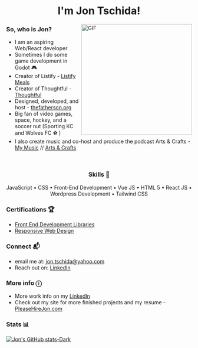<h1 align="center">I'm Jon Tschida!</h1>

 <img align="right" alt="GIF" width="300px" src="https://i.pinimg.com/originals/e4/26/70/e426702edf874b181aced1e2fa5c6cde.gif" />

### So, who is Jon?
- I am an aspiring Web/React developer
- Sometimes I do some game development in Godot 🎮
- Creator of Listify - [Listify Meals](https://listify-meals.com/)
- Creator of Thoughtful - [Thoughtful](https://thoughtful.cc/)
- Designed, developed, and host - [thefatherson.org](https://thefatherson.org)
- Big fan of video games, space, hockey, and a soccer nut (Sporting KC and Wolves FC ⚽️ )
- I also create music and co-host and produce the podcast Arts & Crafts - [My Music](https://open.spotify.com/artist/6yQD874vpjjDstL099LvWz?si=VT_PDM_NQZCrbjYycmFWnQ) // [Arts & Crafts](https://open.spotify.com/show/5GXgMXs3p95Wj02C6JMzBY?si=W2qZS8nvRde0JBLpPAbzHQ)

<br />

<h3 align="center">Skills 💪</h2>

<p align="center">JavaScript • CSS • Front-End Development • Vue JS  • HTML 5 • React JS • Wordpress Development • Tailwind CSS</p>

### Certifications 🏆

- [Front End Development Libraries](https://www.freecodecamp.org/certification/jon-tschida/front-end-development-libraries)
- [Responsive Web Design](https://www.freecodecamp.org/certification/jon-tschida/responsive-web-design)

### Connect 📬

- email me at: jon.tschida@yahoo.com
- Reach out on: [LinkedIn](https://www.linkedin.com/in/jonathan-tschida-991453109/)

### More info ⓘ 
- More work info on my [LinkedIn](https://www.linkedin.com/in/jonathan-tschida-991453109/) 
- Check out my site for more finished projects and my resume - [PleaseHireJon.com](https://pleasehirejon.com)

### Stats 📊

[![Jon's GitHub stats-Dark](https://github-readme-stats.vercel.app/api?username=jon-tschida&show_icons=true&theme=dark#gh-dark-mode-only)](https://github.com/anuraghazra/github-readme-stats#gh-dark-mode-only)
